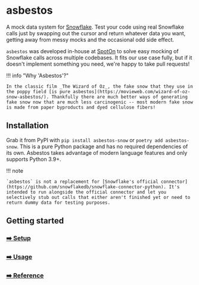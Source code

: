 # asbestos

A mock data system for [Snowflake](https://www.snowflake.com/en/). Test your code using real Snowflake calls just by swapping out the cursor and return whatever data you want, getting away from messy mocks and the occasional odd side effect.

`asbestos` was developed in-house at [SpotOn](https://www.spoton.com/) to solve easy mocking of Snowflake calls across multiple codebases. It fits our use case fully, but if it doesn't implement something you need, we're happy to take pull requests!

!!! info "Why 'Asbestos'?"
    
    In the classic film _The Wizard of Oz_, the fake snow that they use in the poppy field [is pure asbestos](https://movieweb.com/wizard-of-oz-snow-asbestos/). Thankfully there are much better ways of generating fake snow now that are much less carcinogenic -- most modern fake snow is made from paper byproducts and dyed cellulose fibers!

## Installation

Grab it from PyPI with `pip install asbestos-snow` or `poetry add asbestos-snow`. This is a pure Python package and has no required dependencies of its own. Asbestos takes advantage of modern language features and only supports Python 3.9+.

!!! note

    `asbestos` is not a replacement for [Snowflake's official connector](https://github.com/snowflakedb/snowflake-connector-python). It's intended to run alongside the official connector and let you selectively stub out calls that either aren't finished yet or need to return dummy data for testing purposes.

## Getting started

### [➡️ Setup](setup.md)
### [➡️ Usage](usage.md)
### [➡️ Reference](reference.md)

